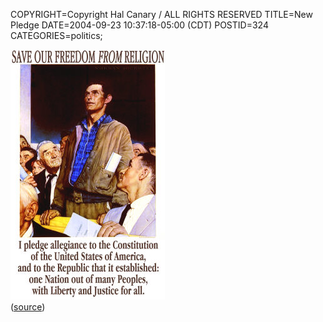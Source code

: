 COPYRIGHT=Copyright Hal Canary / ALL RIGHTS RESERVED
TITLE=New Pledge
DATE=2004-09-23 10:37:18-05:00 (CDT)
POSTID=324
CATEGORIES=politics;

![[Look Ma, No God! And we're pledging our allegiance to the Constitution, not to a piece of cloth! Weird... you mean patriotism doesn't have to come with a flag draped over your shoulders]](/images/new_pledge.jpg)  
([source](http://www.cafepress.com/warposter/11063))

